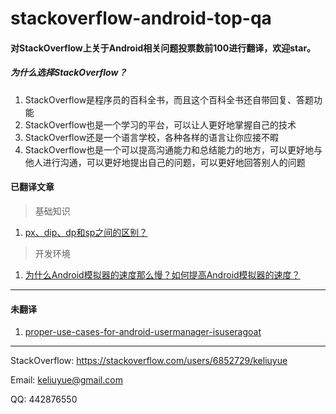 # stackoverflow-android-top-qa


#### 对StackOverflow上关于Android相关问题投票数前100进行翻译，欢迎star。

##### 为什么选择StackOverflow？

1. StackOverflow是程序员的百科全书，而且这个百科全书还自带回复、答题功能
2. StackOverflow也是一个学习的平台，可以让人更好地掌握自己的技术
3. StackOverflow还是一个语言学校，各种各样的语言让你应接不暇
4. StackOverflow也是一个可以提高沟通能力和总结能力的地方，可以更好地与他人进行沟通，可以更好地提出自己的问题，可以更好地回答别人的问题

#### 已翻译文章
> 基础知识

1. [px、dip、dp和sp之间的区别？](https://github.com/keliuyue/stackoverflow-android-top-qa/blob/master/contents/%E5%9F%BA%E7%A1%80%E7%9F%A5%E8%AF%86/what-is-the-difference-between-px-dip-dp-and-sp.md)

> 开发环境

1. [为什么Android模拟器的速度那么慢？如何提高Android模拟器的速度？](https://github.com/keliuyue/stackoverflow-android-top-qa/blob/master/contents/%E5%BC%80%E5%8F%91%E7%8E%AF%E5%A2%83/why-is-the-android-emulator-so-slow-how-can-we-speed-up-the-android-emulator.md)



----
#### 未翻译
1. [proper-use-cases-for-android-usermanager-isuseragoat](https://stackoverflow.com/questions/13375357/proper-use-cases-for-android-usermanager-isuseragoat)

----

StackOverflow: https://stackoverflow.com/users/6852729/keliuyue

Email: keliuyue@gmail.com

QQ: 442876550
